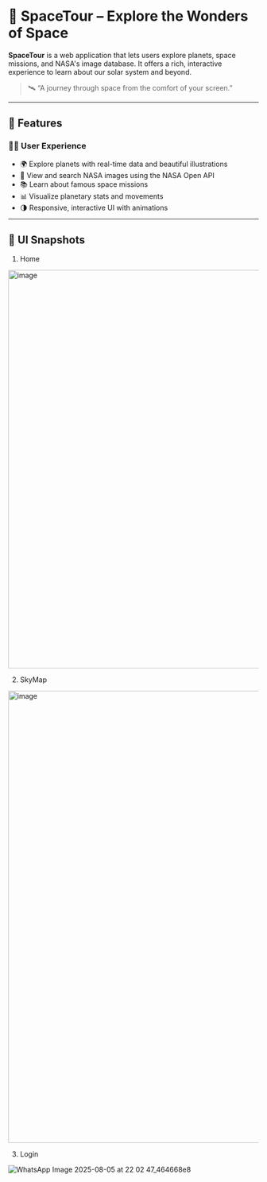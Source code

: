 # 🚀 SpaceTour – Explore the Wonders of Space

**SpaceTour** is a web application that lets users explore planets, space missions, and NASA's image database. It offers a rich, interactive experience to learn about our solar system and beyond.

> 🛰️ “A journey through space from the comfort of your screen.”

---

## 🌌 Features

### 👩‍🚀 User Experience
- 🌍 Explore planets with real-time data and beautiful illustrations
- 📸 View and search NASA images using the NASA Open API
- 📚 Learn about famous space missions
- 📊 Visualize planetary stats and movements
- 🌗 Responsive, interactive UI with animations
---


## 📸 UI Snapshots
1. Home
   
<img width="1643" height="802" alt="image" src="https://github.com/user-attachments/assets/6752ddfb-e2c6-4a8c-a526-eef76c92ead9" />

2. SkyMap

<img width="1867" height="910" alt="image" src="https://github.com/user-attachments/assets/c0b6db12-d4e3-4921-86e2-0219e40ecc8f" />

3. Login

![WhatsApp Image 2025-08-05 at 22 02 47_464668e8](https://github.com/user-attachments/assets/3e624c9d-30b1-4775-a701-dc42a87b60e4)
